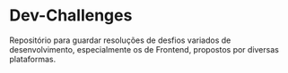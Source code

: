 # Dev-Challenges
 Repositório para guardar resoluções de desfios variados de desenvolvimento, especialmente os de Frontend, propostos por diversas plataformas.
